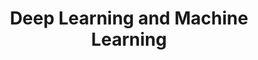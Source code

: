 ---
title: Deep Learning and Machine Learning
order: 2
img: /assets/img/ml.png
publications:
  - date: 2017-09-30
    title: "Depth From Single Image using a Deep CNN"
    authors: "Nitin J. Sanket*, Chahat Deep Singh*"
    note: "*Equal contribution"
    links:
        page: /404.html
        code: //github.com/NitinJSanket/GapAssesmentCNN

  - date: 2014-03-20
    title: "Neural Network from Scratch"
    authors: "Nitin J. Sanket"
    links:
        page: /404.html
        code: /404.html
  
  - date: 2014-03-18
    title: "Gender Prediction Using Twitter Data"
    authors: "Vidur Bhatnagar, Nitin J. Sanket, Sarath Kumar Barathi"
    links:
        preprint: /project/cis520/CIS520Report.pdf
        page: /project/cis520.shtml

  - date: 2014-03-17
    title: "Learning the roads using Imitation Learning"
    authors: "Nitin J. Sanket"
    links:
        preprint: /project/ese650/p5/nitinsan_project5.pdf
        page: /404.html
        code: /404.html

  - date: 2014-03-16
    title: "Gesture Recognition from IMU data using Hidden Markov Model"
    authors: "Nitin J. Sanket"
    links:
        preprint: /project/ese650/p3/nitinsan_project3.pdf
        page: /404.html
        code: //github.com/NitinJSanket/ESE650Project3

  - date: 2014-03-15
    title: "Colored Barrel Detection using Gaussian Mixture Model"
    authors: "Nitin J. Sanket"
    links:
        preprint: /project/ese650/p1/nitinsan_project1.pdf
        page: /404.html
        code: //github.com/NitinJSanket/ESE650Project1
---